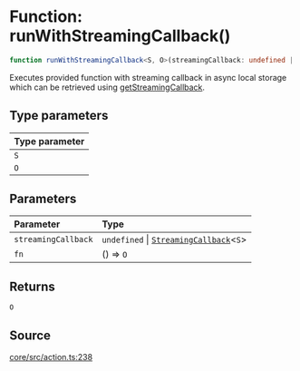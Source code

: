 # Function: runWithStreamingCallback()

```ts
function runWithStreamingCallback<S, O>(streamingCallback: undefined | StreamingCallback<S>, fn: () => O): O
```

Executes provided function with streaming callback in async local storage which can be retrieved
using [getStreamingCallback](getStreamingCallback.md).

## Type parameters

| Type parameter |
| :------ |
| `S` |
| `O` |

## Parameters

| Parameter | Type |
| :------ | :------ |
| `streamingCallback` | `undefined` \| [`StreamingCallback`](../type-aliases/StreamingCallback.md)\<`S`\> |
| `fn` | () => `O` |

## Returns

`O`

## Source

[core/src/action.ts:238](https://github.com/firebase/genkit/blob/9cb10ef63dd6659f1a31ffd2367b7efa8acc10e5/js/core/src/action.ts#L238)
